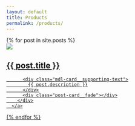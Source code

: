 ```yaml
---
layout: default
title: Products
permalink: /products/
---
```


<div class="mdl-grid">
  {% for post in site.posts %}
    <div class="mdl-cell mdl-cell--4-col mdl-cell--4-col-tablet mdl-cell--12-col-phone post-block">
      <a href="{{ post.url | prepend: site.baseurl }}">
        <div class="post-card mdl-shadow--2dp">
          <img src="../assets/images/{{ post.image }}"/>
          <div class="mdl-card__title">
            <h2 class="mdl-card__title-text">{{ post.title }}</h2>
          </div>

          <div class="mdl-card__supporting-text">
            {{ post.description }}
          </div>
          <div class="post-card__fade"></div>
        </div>
      </a>
  </div>
  {% endfor %}
</div>
